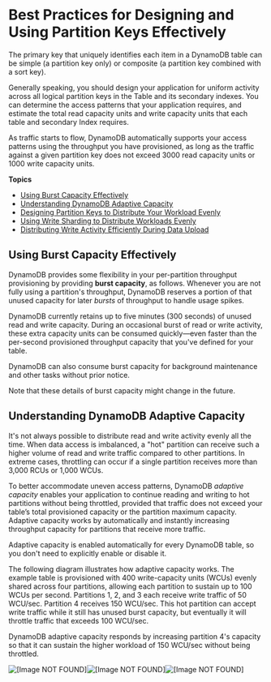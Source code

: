 # Best Practices for Designing and Using Partition Keys Effectively<a name="bp-partition-key-design"></a>

The primary key that uniquely identifies each item in a DynamoDB table can be simple \(a partition key only\) or composite \(a partition key combined with a sort key\)\.

Generally speaking, you should design your application for uniform activity across all logical partition keys in the Table and its secondary indexes\. You can determine the access patterns that your application requires, and estimate the total read capacity units and write capacity units that each table and secondary Index requires\.

As traffic starts to flow, DynamoDB automatically supports your access patterns using the throughput you have provisioned, as long as the traffic against a given partition key does not exceed 3000 read capacity units or 1000 write capacity units\.

**Topics**
+ [Using Burst Capacity Effectively](#bp-partition-key-throughput-bursting)
+ [Understanding DynamoDB Adaptive Capacity](#bp-partition-key-partitions-adaptive)
+ [Designing Partition Keys to Distribute Your Workload Evenly](bp-partition-key-uniform-load.md)
+ [Using Write Sharding to Distribute Workloads Evenly](bp-partition-key-sharding.md)
+ [Distributing Write Activity Efficiently During Data Upload](bp-partition-key-data-upload.md)

## Using Burst Capacity Effectively<a name="bp-partition-key-throughput-bursting"></a>

DynamoDB provides some flexibility in your per\-partition throughput provisioning by providing **burst capacity**, as follows\. Whenever you are not fully using a partition's throughput, DynamoDB reserves a portion of that unused capacity for later *bursts* of throughput to handle usage spikes\.

DynamoDB currently retains up to five minutes \(300 seconds\) of unused read and write capacity\. During an occasional burst of read or write activity, these extra capacity units can be consumed quickly—even faster than the per\-second provisioned throughput capacity that you've defined for your table\.

DynamoDB can also consume burst capacity for background maintenance and other tasks without prior notice\.

Note that these details of burst capacity might change in the future\.

## Understanding DynamoDB Adaptive Capacity<a name="bp-partition-key-partitions-adaptive"></a>

It's not always possible to distribute read and write activity evenly all the time\. When data access is imbalanced, a "hot" partition can receive such a higher volume of read and write traffic compared to other partitions\. In extreme cases, throttling can occur if a single partition receives more than 3,000 RCUs or 1,000 WCUs\.

 To better accommodate uneven access patterns, DynamoDB *adaptive capacity* enables your application to continue reading and writing to hot partitions without being throttled, provided that traffic does not exceed your table’s total provisioned capacity or the partition maximum capacity\. Adaptive capacity works by automatically and instantly increasing throughput capacity for partitions that receive more traffic\. 

Adaptive capacity is enabled automatically for every DynamoDB table, so you don't need to explicitly enable or disable it\.

The following diagram illustrates how adaptive capacity works\. The example table is provisioned with 400 write\-capacity units \(WCUs\) evenly shared across four partitions, allowing each partition to sustain up to 100 WCUs per second\. Partitions 1, 2, and 3 each receive write traffic of 50 WCU/sec\. Partition 4 receives 150 WCU/sec\. This hot partition can accept write traffic while it still has unused burst capacity, but eventually it will throttle traffic that exceeds 100 WCU/sec\.

DynamoDB adaptive capacity responds by increasing partition 4's capacity so that it can sustain the higher workload of 150 WCU/sec without being throttled\.

![\[Image NOT FOUND\]](http://docs.aws.amazon.com/amazondynamodb/latest/developerguide/images/adaptive-capacity.png)![\[Image NOT FOUND\]](http://docs.aws.amazon.com/amazondynamodb/latest/developerguide/)![\[Image NOT FOUND\]](http://docs.aws.amazon.com/amazondynamodb/latest/developerguide/)